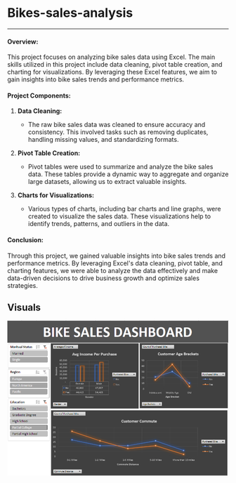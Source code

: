 # Bikes-sales-analysis
----

#### Overview:
This project focuses on analyzing bike sales data using Excel. The main skills utilized in this project include data cleaning, pivot table creation, and charting for visualizations. By leveraging these Excel features, we aim to gain insights into bike sales trends and performance metrics.

#### Project Components:
1. **Data Cleaning:**
   - The raw bike sales data was cleaned to ensure accuracy and consistency. This involved tasks such as removing duplicates, handling missing values, and standardizing formats.

2. **Pivot Table Creation:**
   - Pivot tables were used to summarize and analyze the bike sales data. These tables provide a dynamic way to aggregate and organize large datasets, allowing us to extract valuable insights.

3. **Charts for Visualizations:**
   - Various types of charts, including bar charts and line graphs, were created to visualize the sales data. These visualizations help to identify trends, patterns, and outliers in the data.

#### Conclusion:
Through this project, we gained valuable insights into bike sales trends and performance metrics. By leveraging Excel's data cleaning, pivot table, and charting features, we were able to analyze the data effectively and make data-driven decisions to drive business growth and optimize sales strategies.


## Visuals

![Alt Text](https://github.com/dhiraj-taye/Bikes-sales-analysis/blob/main/Visualization/Screenshot%202024-04-01%20000430.png)



